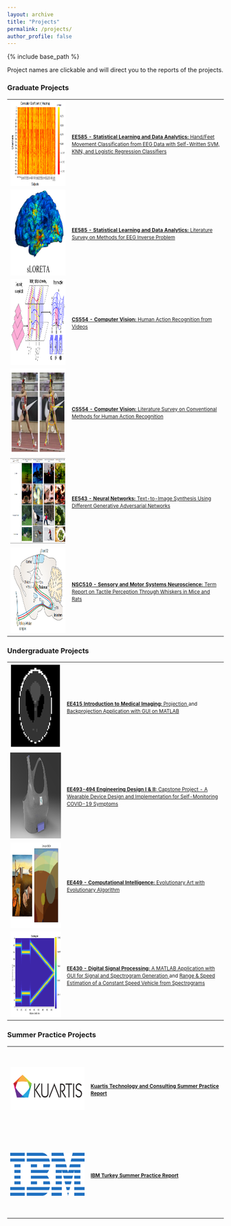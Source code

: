 ```yaml
---
layout: archive
title: "Projects"
permalink: /projects/
author_profile: false
---
```


{% include base_path %}

Project names are clickable and will direct you to the reports of the projects.

### Graduate Projects

<table style="border-collapse: collapse; border: none;">
  <tr style="border: none; height: 200px;">
    <td style="border: none;"><img src="/images/bciproject1.PNG" alt="bciimage" width="400" height="200" /></td>
    <td style="border: none;"><a href="https://drive.google.com/file/d/1GbJ6t4kjUUPGxwpz6bt24duGgz7nySNf/view?usp=sharing">
                            <b  style="font-size: 1.2vw;" >EE585 - Statistical Learning and Data Analytics:</b>
                            <font style="font-size: 1.2vw;" >Hand/Feet Movement Classification from EEG Data with Self-Written SVM, KNN, and Logistic Regression Classifiers</font>
          </a>
    </td>
  </tr>
  <tr style="border: none; height: 200px;">
    <td style="border: none;"><img src="/images/eeginverse.PNG" alt="eeginverse" width="400" height="200" /></td>
    <td style="border: none;"><a href="https://drive.google.com/file/d/1CwMKjDQjizqy6IbxsZP3pCtQgL-okhzo/view?usp=sharing">
                            <b style="font-size: 1.2vw;" >EE585 - Statistical Learning and Data Analytics:</b>
                            <font style="font-size: 1.2vw;" >Literature Survey on Methods for EEG Inverse Problem</font>
          </a>
    </td>
  </tr>
  <tr style="border: none; height: 200px;">
    <td style="border: none;"><img src="/images/csproject.PNG" alt="csproject" width="400" height="200" /></td>
    <td style="border: none;"><a href="https://drive.google.com/file/d/1XgNdm080pCL1UUFw4i_SEdUa06fJ_GJk/view?usp=sharing">
                            <strong style="font-size: 1.2vw;" >CS554 - Computer Vision:</strong>
                            <font style="font-size: 1.2vw;" >Human Action Recognition from Videos</font>
          </a>
    </td>
  </tr>
  <tr style="border: none; height: 200px;">
    <td style="border: none;"><img src="/images/cssurvey.PNG" alt="cssurvey" width="400" height="200" /></td>
    <td style="border: none;"><a href="https://drive.google.com/file/d/1xTK2ZnqKb_2hZYZrOimyGUpyyqAHzHFb/view?usp=sharing">
                            <strong style="font-size: 1.2vw;" >CS554 - Computer Vision:</strong>
                            <font style="font-size: 1.2vw;" >Literature Survey on Conventional Methods for Human Action Recognition</font>
          </a>
    </td>
  </tr>
  <tr style="border: none; height: 200px;">
    <td style="border: none;"><img src="/images/nnproject.PNG" alt="nnproject" width="400" height="200" /></td>
    <td style="border: none;"><a  href="https://drive.google.com/file/d/1IAkmm8Wp-loNNZyd-RX559r0wS0NX1rW/view?usp=sharing">
                            <strong style="font-size: 1.2vw;" >EE543 - Neural Networks:</strong>
                            <font style="font-size: 1.2vw;" >Text-to-Image Synthesis Using Different Generative Adversarial Networks</font>
          </a>
    </td>
  </tr>
  <tr style="border: none; height: 200px;">
    <td style="border: none;"><img src="/images/nscproject.png" alt="nscproject" width="400" height="200" /></td>
    <td style="border: none;"><a  href="https://drive.google.com/file/d/1FsCfm_XyTzORdLNXSDwoqg82KA7yLg6u/view?usp=sharing">
                            <strong style="font-size: 1.2vw;" >NSC510 - Sensory and Motor Systems Neuroscience:</strong>
                            <font style="font-size: 1.2vw;" >Term Report on Tactile Perception Through Whiskers in Mice and Rats</font>
          </a>
    </td>
  </tr>
</table>


### Undergraduate Projects

<table style="border-collapse: collapse; border: none;">  
  <tr style="border: none; height: 200px;">
    <td style="border: none;"><img src="/images/biomedical.PNG" alt="biomedical" width="400" height="200" /></td>
    <td style="border: none;"><a  href="https://drive.google.com/file/d/1zZw9mJlcWwXAHNbsglYQDZPPwCl4jWF1/view?usp=sharing">
                            <strong style="font-size: 1.2vw;" >EE415 Introduction to Medical Imaging:</strong><font style="font-size: 1.2vw;" >
                            Projection</font> </a> <font style="font-size: 1.2vw;" > and </font> <a  href="https://drive.google.com/file/d/1PpDziJGxBM3XWKq8ggfBD5mOvhB7Ve_A/view?usp=sharing"> <font style="font-size: 1.2vw;" > Backprojection Application with GUI on MATLAB</font></a>
    </td>
  </tr>
  <tr style="border: none; height: 200px;">
    <td style="border: none;"><img src="/images/haico.jpg" alt="haico" width="400" height="200" /></td>
    <td style="border: none;"><a  href="https://drive.google.com/file/d/1os1_-0PSUu6K6IyUXrM_eT1Kvq6juv4_/view?usp=sharing">
                            <strong style="font-size: 1.2vw;" >EE493-494 Engineering Design I & II:</strong>
                            <font style="font-size: 1.2vw;" >Capstone Project - A Wearable Device Design and Implementation for Self-Monitoring COVID-19 Symptoms</font>
          </a>
    </td>
  </tr>
  <tr style="border: none; height: 200px;">
    <td style="border: none;"><img src="/images/geneticalproject.PNG" alt="geneticalgproject" width="400" height="200" /></td>
    <td style="border: none;"><a  href="https://drive.google.com/file/d/1KZIqXi9-TEyZmQfqGQq-pcOQd-bDdyFR/view?usp=sharing">
                            <strong style="font-size: 1.2vw;" >EE449 - Computational Intelligence:</strong>
                            <font style="font-size: 1.2vw;" >Evolutionary Art with Evolutionary Algorithm</font>
          </a>
    </td>
  </tr>
  <tr style="border: none; height: 200px;">
    <td style="border: none;"><img src="/images/dspproject.PNG" alt="dspproject" width="400" height="200" /></td>
    <td style="border: none;"><a  href="https://drive.google.com/file/d/14dNQj7o7FlK7YEriL9wskk7jca7ppd2d/view?usp=sharing">
                            <strong style="font-size: 1.2vw;" >EE430 - Digital Signal Processing:</strong>
                            <font style="font-size: 1.2vw;" >A MATLAB Application with GUI for Signal and Spectrogram Generation</font> </a><font style="font-size: 1.2vw;" > and </font><a  href="https://drive.google.com/file/d/1csjEQTfcl2JSxfit-xzGaEJsMy_vIejc/view?usp=sharing"> <font style="font-size: 1.2vw;" >Range & Speed Estimation of a Constant Speed Vehicle from Spectrograms</font></a>
    </td>
  </tr>
</table>

                     
### Summer Practice Projects

<table style="border-collapse: collapse; border: none;">
  <tr style="border: none; height: 200px;">
    <td style="border: none;"><img src="/images/Kuartis-Logo.png" alt="kuartis"  width="200" height="100" /></td>
    <td style="border: none;"><a href="https://drive.google.com/file/d/1NWvfeSUxovY8GVkZL5vymHGTG90XKq60/view?usp=sharing">
      <strong style="font-size: 1.2vw;" >Kuartis Technology and Consulting Summer Practice Report</strong></a>
    </td>
  </tr>
  <tr style="border: none; height: 200px;">
    <td style="border: none;"><img src="/images/IBM_logo.png" alt="ibm"  width="200" height="100" /></td>
    <td style="border: none;"><a href="https://drive.google.com/file/d/1C20msipNOoDpAdaNP6KviT3Dl4PBdMXh/view?usp=sharing">
      <strong style="font-size: 1.2vw;" >IBM Turkey Summer Practice Report</strong></a>
    </td>
  </tr>
</table>
